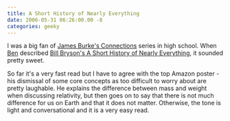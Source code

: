 ```yaml
---
title: A Short History of Nearly Everything
date: 2006-05-31 06:26:00.00 -8
categories: geeky
---
```

I was a big fan of [James Burke's Connections](http://en.wikipedia.org/wiki/James_Burke_%28science_historian%29) series in high school. When [Ben](http://www.electricfork.com/) described [Bill Bryson's A Short History of Nearly Everything](http://www.amazon.com/gp/product/076790818X/sr=8-1/qid=1149076394/ref=pd_bbs_1/102-1813850-3130541?%5Fencoding=UTF8), it sounded pretty sweet.

So far it's a very fast read but I have to agree with the top Amazon poster - his dismissal of some core concepts as too difficult to worry about are pretty laughable. He explains the difference between mass and weight when discussing relativity, but then goes on to say that there is not much difference for us on Earth and that it does not matter. Otherwise, the tone is light and conversational and it is a very easy read.
